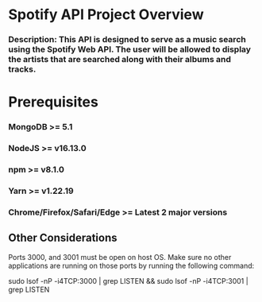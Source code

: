 # Spotify API Project Overview


### Description: This API is designed to serve as a music search using the Spotify Web API. The user will be allowed to display the artists that are searched along with their albums and tracks. 

# Prerequisites

### MongoDB >= 5.1
### NodeJS >= v16.13.0
### npm >= v8.1.0
### Yarn >= v1.22.19
### Chrome/Firefox/Safari/Edge >= Latest 2 major versions

## Other Considerations
Ports 3000, and 3001 must be open on host OS. Make sure no other applications are running on those ports by running the following command:

sudo lsof -nP -i4TCP:3000 | grep LISTEN && sudo lsof -nP -i4TCP:3001 | grep LISTEN